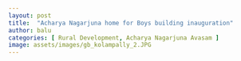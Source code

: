 ```yaml
---
layout: post
title:  "Acharya Nagarjuna home for Boys building inauguration"
author: balu
categories: [ Rural Development, Acharya Nagarjuna Avasam ]
image: assets/images/gb_kolampally_2.JPG
---
```


